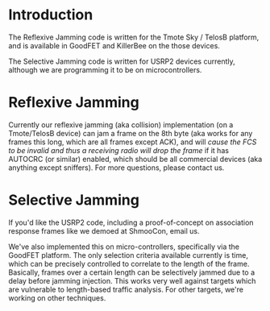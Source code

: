 # Introduction #

The Reflexive Jamming code is written for the Tmote Sky / TelosB platform, and is available in GoodFET and KillerBee on the those devices.

The Selective Jamming code is written for USRP2 devices currently, although we are programming it to be on microcontrollers.

# Reflexive Jamming #

Currently our reflexive jamming (aka collision) implementation (on a Tmote/TelosB device) can jam a frame on the 8th byte (aka works for any frames this long, which are all frames except ACK), and will _cause the FCS to be invalid and thus a receiving radio will drop the frame_ if it has AUTOCRC (or similar) enabled, which should be all commercial devices (aka anything except sniffers). For more questions, please contact us.

# Selective Jamming #

If you'd like the USRP2 code, including a proof-of-concept on association response frames like we demoed at ShmooCon, email us.

We've also implemented this on micro-controllers, specifically via the GoodFET platform. The only selection criteria available currently is time, which can be precisely controlled to correlate to the length of the frame. Basically, frames over a certain length can be selectively jammed due to a delay before jamming injection. This works very well against targets which are vulnerable to length-based traffic analysis. For other targets, we're working on other techniques.